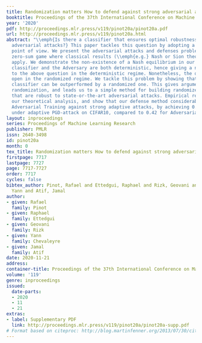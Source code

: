 ```yaml
---
title: Randomization matters How to defend against strong adversarial attacks
booktitle: Proceedings of the 37th International Conference on Machine Learning
year: '2020'
pdf: http://proceedings.mlr.press/v119/pinot20a/pinot20a.pdf
url: http://proceedings.mlr.press/v119/pinot20a.html
abstract: "\\emph{Is there a classifier that ensures optimal robustness against all
  adversarial attacks?} This paper tackles this question by adopting a game-theoretic
  point of view. We present the adversarial attacks and defenses problem as an \\emph{infinite}
  zero-sum game where classical results (\\emph{e.g.} Nash or Sion theorems) do not
  apply. We demonstrate the non-existence of a Nash equilibrium in our game when the
  classifier and the Adversary are both deterministic, hence giving a negative answer
  to the above question in the deterministic regime. Nonetheless, the question remains
  open in the randomized regime. We tackle this problem by showing that any deterministic
  classifier can be outperformed by a randomized one. This gives arguments for using
  randomization, and leads us to a simple method for building randomized classifiers
  that are robust to state-or-the-art adversarial attacks. Empirical results validate
  our theoretical analysis, and show that our defense method considerably outperforms
  Adversarial Training against strong adaptive attacks, by achieving 0.55 accuracy
  under adaptive PGD-attack on CIFAR10, compared to 0.42 for Adversarial training."
layout: inproceedings
series: Proceedings of Machine Learning Research
publisher: PMLR
issn: 2640-3498
id: pinot20a
month: 0
tex_title: Randomization matters How to defend against strong adversarial attacks
firstpage: 7717
lastpage: 7727
page: 7717-7727
order: 7717
cycles: false
bibtex_author: Pinot, Rafael and Ettedgui, Raphael and Rizk, Geovani and Chevaleyre,
  Yann and Atif, Jamal
author:
- given: Rafael
  family: Pinot
- given: Raphael
  family: Ettedgui
- given: Geovani
  family: Rizk
- given: Yann
  family: Chevaleyre
- given: Jamal
  family: Atif
date: 2020-11-21
address: 
container-title: Proceedings of the 37th International Conference on Machine Learning
volume: '119'
genre: inproceedings
issued:
  date-parts:
  - 2020
  - 11
  - 21
extras:
- label: Supplementary PDF
  link: http://proceedings.mlr.press/v119/pinot20a/pinot20a-supp.pdf
# Format based on citeproc: http://blog.martinfenner.org/2013/07/30/citeproc-yaml-for-bibliographies/
---
```

